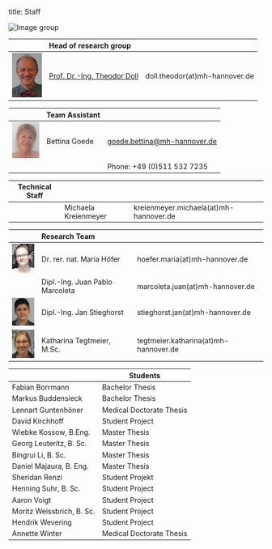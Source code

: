 title: Staff

![Image group](Gruppe.png)


||Head of research group        |   |
|--------------|:---------------|----|
|![Image Theo Doll](Theo.png)|[Prof. Dr.-Ing. Theodor Doll](pagedoll.html)|	doll.theodor(at)mh-hannover.de|   



||Team Assistant          |   |
|--------------|:---------------------|------|
|![Image Bettina Goede](Bettina.jpg) | Bettina Goede	| goede.bettina@mh-hannover.de|
|                                   |                 |	Phone: +49 (0)511 532 7235 |

|Technical Staff|                     |      |
|--------------|---------------------|------|
| | Michaela Kreienmeyer	|	kreienmeyer.michaela(at)mh-hannover.de     |

||Research Team      |  |
|---------|:------|------|
|![Image Maria Höfer](Maria.png) | Dr. rer. nat. Maria Höfer | hoefer.maria(at)mh-hannover.de |
|   | Dipl.-Ing. Juan Pablo Marcoleta | marcoleta.juan(at)mh-hannover.de|
|![Image Jan Stieghorst ](Jan.png) |  Dipl.-Ing. Jan Stieghorst|	stieghorst.jan(at)mh-hannover.de|    
|![Image Katharina Tegtmeier](Katharina.png)  | Katharina Tegtmeier, M.Sc. 	|	tegtmeier.katharina(at)mh-hannover.de | 



|  |Students   |
|-----------|-------------|
|Fabian Borrmann | Bachelor Thesis|
|Markus Buddensieck | Bachelor Thesis|
|Lennart Guntenhöner |Medical Doctorate Thesis |
|David Kirchhoff | Student Project|
|Wiebke Kossow, B.Eng. | Master Thesis|
|Georg Leuteritz, B. Sc. | Master Thesis|
|Bingrui Li, B. Sc. | Master Thesis|
|Daniel Majaura, B. Eng.	|	Master Thesis|
|Sheridan Renzi | Student Projekt|
|Henning Suhr, B. Sc. | Student Project|
|Aaron Voigt | Student Project|
|Moritz Weissbrich, B. Sc. | Student Project|
|Hendrik Wevering | Student Project|
|Annette Winter | Medical Doctorate Thesis|
